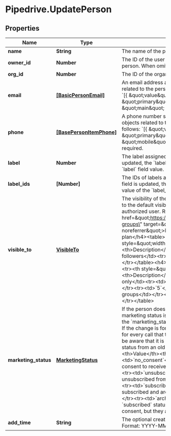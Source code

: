 # Pipedrive.UpdatePerson

## Properties

Name | Type | Description | Notes
------------ | ------------- | ------------- | -------------
**name** | **String** | The name of the person | [optional] 
**owner_id** | **Number** | The ID of the user who will be marked as the owner of this person. When omitted, the authorized user ID will be used. | [optional] 
**org_id** | **Number** | The ID of the organization this person will belong to | [optional] 
**email** | [**[BasicPersonEmail]**](BasicPersonEmail.md) | An email address as a string or an array of email objects related to the person. The structure of the array is as follows: &#x60;[{ \&quot;value\&quot;: \&quot;mail@example.com\&quot;, \&quot;primary\&quot;: \&quot;true\&quot;, \&quot;label\&quot;: \&quot;main\&quot; }]&#x60;. Please note that only &#x60;value&#x60; is required. | [optional] 
**phone** | [**[BasePersonItemPhone]**](BasePersonItemPhone.md) | A phone number supplied as a string or an array of phone objects related to the person. The structure of the array is as follows: &#x60;[{ \&quot;value\&quot;: \&quot;12345\&quot;, \&quot;primary\&quot;: \&quot;true\&quot;, \&quot;label\&quot;: \&quot;mobile\&quot; }]&#x60;. Please note that only &#x60;value&#x60; is required. | [optional] 
**label** | **Number** | The label assigned to the person. When the &#x60;label&#x60; field is updated, the &#x60;label_ids&#x60; field value will be overwritten by the &#x60;label&#x60; field value. | [optional] 
**label_ids** | **[Number]** | The IDs of labels assigned to the person. When the &#x60;label_ids&#x60; field is updated, the &#x60;label&#x60; field value will be set to the first value of the &#x60;label_ids&#x60; field. | [optional] 
**visible_to** | [**VisibleTo**](VisibleTo.md) | The visibility of the person. If omitted, the visibility will be set to the default visibility setting of this item type for the authorized user. Read more about visibility groups &lt;a href&#x3D;\&quot;https://support.pipedrive.com/en/article/visibility-groups\&quot; target&#x3D;\&quot;_blank\&quot; rel&#x3D;\&quot;noopener noreferrer\&quot;&gt;here&lt;/a&gt;.&lt;h4&gt;Essential / Advanced plan&lt;/h4&gt;&lt;table&gt;&lt;tr&gt;&lt;th style&#x3D;\&quot;width:40px\&quot;&gt;Value&lt;/th&gt;&lt;th&gt;Description&lt;/th&gt;&lt;/tr&gt;&lt;tr&gt;&lt;td&gt;&#x60;1&#x60;&lt;/td&gt;&lt;td&gt;Owner &amp;amp; followers&lt;/td&gt;&lt;tr&gt;&lt;td&gt;&#x60;3&#x60;&lt;/td&gt;&lt;td&gt;Entire company&lt;/td&gt;&lt;/tr&gt;&lt;/table&gt;&lt;h4&gt;Professional / Enterprise plan&lt;/h4&gt;&lt;table&gt;&lt;tr&gt;&lt;th style&#x3D;\&quot;width:40px\&quot;&gt;Value&lt;/th&gt;&lt;th&gt;Description&lt;/th&gt;&lt;/tr&gt;&lt;tr&gt;&lt;td&gt;&#x60;1&#x60;&lt;/td&gt;&lt;td&gt;Owner only&lt;/td&gt;&lt;tr&gt;&lt;td&gt;&#x60;3&#x60;&lt;/td&gt;&lt;td&gt;Owner&#39;s visibility group&lt;/td&gt;&lt;/tr&gt;&lt;tr&gt;&lt;td&gt;&#x60;5&#x60;&lt;/td&gt;&lt;td&gt;Owner&#39;s visibility group and sub-groups&lt;/td&gt;&lt;/tr&gt;&lt;tr&gt;&lt;td&gt;&#x60;7&#x60;&lt;/td&gt;&lt;td&gt;Entire company&lt;/td&gt;&lt;/tr&gt;&lt;/table&gt; | [optional] 
**marketing_status** | [**MarketingStatus**](MarketingStatus.md) | If the person does not have a valid email address, then the marketing status is **not set** and &#x60;no_consent&#x60; is returned for the &#x60;marketing_status&#x60; value when the new person is created. If the change is forbidden, the status will remain unchanged for every call that tries to modify the marketing status. Please be aware that it is only allowed **once** to change the marketing status from an old status to a new one.&lt;table&gt;&lt;tr&gt;&lt;th&gt;Value&lt;/th&gt;&lt;th&gt;Description&lt;/th&gt;&lt;/tr&gt;&lt;tr&gt;&lt;td&gt;&#x60;no_consent&#x60;&lt;/td&gt;&lt;td&gt;The customer has not given consent to receive any marketing communications&lt;/td&gt;&lt;/tr&gt;&lt;tr&gt;&lt;td&gt;&#x60;unsubscribed&#x60;&lt;/td&gt;&lt;td&gt;The customers have unsubscribed from ALL marketing communications&lt;/td&gt;&lt;/tr&gt;&lt;tr&gt;&lt;td&gt;&#x60;subscribed&#x60;&lt;/td&gt;&lt;td&gt;The customers are subscribed and are counted towards marketing caps&lt;/td&gt;&lt;/tr&gt;&lt;tr&gt;&lt;td&gt;&#x60;archived&#x60;&lt;/td&gt;&lt;td&gt;The customers with &#x60;subscribed&#x60; status can be moved to &#x60;archived&#x60; to save consent, but they are not paid for&lt;/td&gt;&lt;/tr&gt;&lt;/table&gt; | [optional] 
**add_time** | **String** | The optional creation date &amp; time of the person in UTC. Format: YYYY-MM-DD HH:MM:SS | [optional] 


